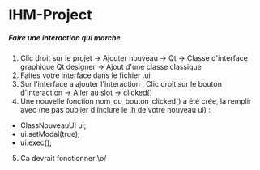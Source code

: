 # IHM-Project

##### Faire une interaction qui marche

1. Clic droit sur le projet -> Ajouter nouveau -> Qt -> Classe d'interface graphique Qt designer -> Ajout d'une classe classique
2. Faites votre interface dans le fichier .ui
3. Sur l'interface a ajouter l'interaction : Clic droit sur le bouton d'interaction -> Aller au slot -> clicked()
4. Une nouvelle fonction nom_du_bouton_clicked() a été crée, la remplir avec (ne pas oublier d'inclure le .h de votre nouveau ui) :
* ClassNouveauUI ui;
* ui.setModal(true);
* ui.exec();
5. Ca devrait fonctionner \o/
